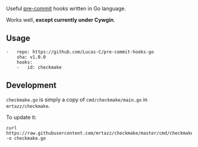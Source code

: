 Useful [pre-commit](http://pre-commit.com) hooks written in Go language.

Works well, **except currently under Cywgin**.

## Usage

```
-   repo: https://github.com/Lucas-C/pre-commit-hooks-go
    sha: v1.0.0
    hooks:
    -   id: checkmake
```

## Development

`checkmake.go` is simply a copy of `cmd/checkmake/main.go` in `mrtazz/checkmake`.

To update it:

    curl https://raw.githubusercontent.com/mrtazz/checkmake/master/cmd/checkmake/main.go -o checkmake.go

